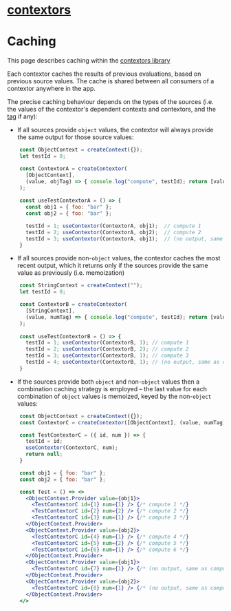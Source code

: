 [contextors](.)
==========

# Caching

This page describes caching within the [contextors library](.)

Each contextor caches the results of previous evaluations, based on previous
source values.  The cache is shared between all consumers of a contextor
anywhere in the app.

The precise caching behaviour depends on the types of the sources
(i.e. the values of the contextor's dependent contexts and contextors,
and the [tag](tagged) if any):

 - If all sources provide `object` values, the contextor will always provide
   the same output for those source values:

```jsx
    const ObjectContext = createContext({});
    let testId = 0;

    const ContextorA = createContextor(
      [ObjectContext],
      (value, objTag) => { console.log("compute", testId); return [value, objTag]; }
    );
    
    const useTestContextorA = () => {
      const obj1 = { foo: "bar" };
      const obj2 = { foo: "bar" };

      testId = 1; useContextor(ContextorA, obj1);  // compute 1
      testId = 2; useContextor(ContextorA, obj2);  // compute 2
      testId = 3; useContextor(ContextorA, obj1);  // (no output, same as compute 1)
    }
```

 - If all sources provide non-`object` values, the contextor caches the most
   recent output, which it returns only if the sources provide the same value
   as previously (i.e. memoization)

```jsx
    const StringContext = createContext("");
    let testId = 0;

    const ContextorB = createContextor(
      [StringContext],
      (value, numTag) => { console.log("compute", testId); return [value, numTag]; }
    );
    
    const useTestContextorB = () => {
      testId = 1; useContextor(ContextorB, 1); // compute 1
      testId = 2; useContextor(ContextorB, 2); // compute 2
      testId = 3; useContextor(ContextorB, 1); // compute 3
      testId = 4; useContextor(ContextorB, 1); // (no output, same as compute 3)
    }
```

 - If the sources provide both `object` and non-`object` values then a
   combination caching strategy is employed – the last value for each
   combination of `object` values is memoized, keyed by the
   non-`object` values:

```jsx
    const ObjectContext = createContext({});
    const ContextorC = createContextor([ObjectContext], (value, numTag) => [value, numTag]);

    const TestContextorC = ({ id, num }) => {
      testId = id;
      useContextor(ContextorC, num);
      return null;
    }

    const obj1 = { foo: "bar" };
    const obj2 = { foo: "bar" };

    const Test = () => <>
      <ObjectContext.Provider value={obj1}>
        <TestContextorC id={1} num={1} /> {/* compute 1 */}
        <TestContextorC id={2} num={2} /> {/* compute 2 */}
        <TestContextorC id={3} num={1} /> {/* compute 3 */}
      </ObjectContext.Provider>
      <ObjectContext.Provider value={obj2}>
        <TestContextorC id={4} num={1} /> {/* compute 4 */}
        <TestContextorC id={5} num={2} /> {/* compute 5 */}
        <TestContextorC id={6} num={1} /> {/* compute 6 */}
      </ObjectContext.Provider>
      <ObjectContext.Provider value={obj1}>
        <TestContextorC id={7} num={1} /> {/* (no output, same as compute 3) */}
      </ObjectContext.Provider>
      <ObjectContext.Provider value={obj2}>
        <TestContextorC id={8} num={1} /> {/* (no output, same as compute 6) */}
      </ObjectContext.Provider>
    </>
```